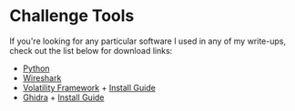 # Challenge Tools

If you're looking for any particular software I used in any of my write-ups, check out the list below for download links:

* [Python](https://www.python.org/downloads/)
* [Wireshark](https://www.wireshark.org/download.html)
* [Volatility Framework](https://github.com/volatilityfoundation/volatility3/releases) + [Install Guide](https://www.varonis.com/blog/how-to-use-volatility)
* [Ghidra](https://github.com/NationalSecurityAgency/ghidra/releases) + [Install Guide](https://ghidra-sre.org/InstallationGuide.html)
